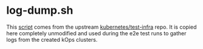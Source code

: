 # log-dump.sh

This [script](https://github.com/kubernetes/test-infra/blob/master/logexporter/cluster/log-dump.sh) 
comes from the upstream [kubernetes/test-infra](https://github.com/kubernetes/test-infra) repo.
It is copied here completely unmodified and used during the e2e test runs to gather logs
from the created kOps clusters.